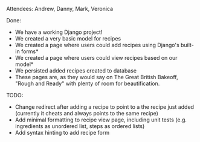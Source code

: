 Attendees: Andrew, Danny, Mark, Veronica

Done:
* We have a working Django project!
* We created a very basic model for recipes
* We created a page where users could add recipes using Django's built-in forms*
* We created a page where users could view recipes based on our model*
* We persisted added recipes created to database
* These pages are, as they would say on The Great British Bakeoff, "Rough and Ready" with plenty of room for beautification.

TODO:
* Change redirect after adding a recipe to point to a the recipe just added (currently it cheats and always points to the same recipe)
* Add minimal formatting to recipe view page, including unit tests (e.g. ingredients as unordered list, steps as ordered lists)
* Add syntax hinting to add recipe form